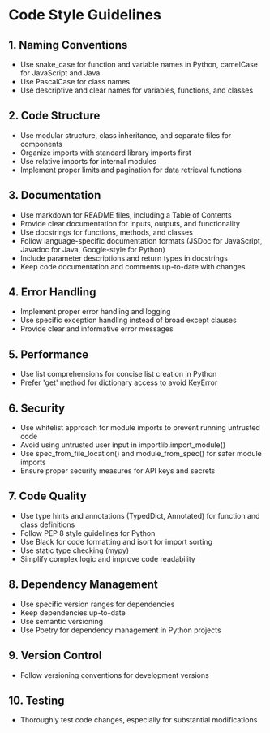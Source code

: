 # Code Style Guidelines

## 1. Naming Conventions
- Use snake_case for function and variable names in Python, camelCase for JavaScript and Java
- Use PascalCase for class names
- Use descriptive and clear names for variables, functions, and classes

## 2. Code Structure
- Use modular structure, class inheritance, and separate files for components
- Organize imports with standard library imports first
- Use relative imports for internal modules
- Implement proper limits and pagination for data retrieval functions

## 3. Documentation
- Use markdown for README files, including a Table of Contents
- Provide clear documentation for inputs, outputs, and functionality
- Use docstrings for functions, methods, and classes
- Follow language-specific documentation formats (JSDoc for JavaScript, Javadoc for Java, Google-style for Python)
- Include parameter descriptions and return types in docstrings
- Keep code documentation and comments up-to-date with changes

## 4. Error Handling
- Implement proper error handling and logging
- Use specific exception handling instead of broad except clauses
- Provide clear and informative error messages

## 5. Performance
- Use list comprehensions for concise list creation in Python
- Prefer 'get' method for dictionary access to avoid KeyError

## 6. Security
- Use whitelist approach for module imports to prevent running untrusted code
- Avoid using untrusted user input in importlib.import_module()
- Use spec_from_file_location() and module_from_spec() for safer module imports
- Ensure proper security measures for API keys and secrets

## 7. Code Quality
- Use type hints and annotations (TypedDict, Annotated) for function and class definitions
- Follow PEP 8 style guidelines for Python
- Use Black for code formatting and isort for import sorting
- Use static type checking (mypy)
- Simplify complex logic and improve code readability

## 8. Dependency Management
- Use specific version ranges for dependencies
- Keep dependencies up-to-date
- Use semantic versioning
- Use Poetry for dependency management in Python projects

## 9. Version Control
- Follow versioning conventions for development versions

## 10. Testing
- Thoroughly test code changes, especially for substantial modifications